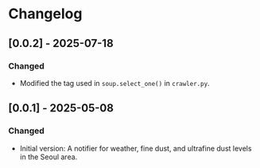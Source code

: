 # Changelog

## [0.0.2] - 2025-07-18
### Changed
- Modified the tag used in `soup.select_one()` in `crawler.py`.

## [0.0.1] - 2025-05-08
### Changed
- Initial version: A notifier for weather, fine dust, and ultrafine dust levels in the Seoul area.
